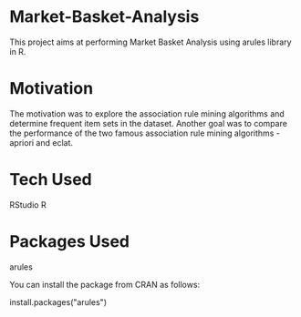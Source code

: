 # Market-Basket-Analysis
This project aims at performing Market Basket Analysis using arules library in R.

# Motivation
The motivation was to explore the association rule mining algorithms and determine frequent item sets in the dataset. Another goal was to compare the performance of the two famous association rule mining algorithms - apriori and eclat.

# Tech Used
RStudio
R

# Packages Used

arules

You can install the package  from CRAN as follows:

install.packages("arules")


